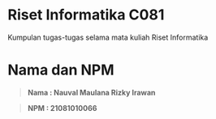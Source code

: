 # Riset Informatika C081 
Kumpulan tugas-tugas selama mata kuliah Riset Informatika
# Nama dan NPM
> **Nama : Nauval Maulana Rizky Irawan**

> **NPM : 21081010066**

